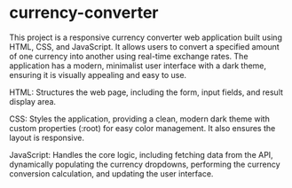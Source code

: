 # currency-converter
This project is a responsive currency converter web application built using HTML, CSS, and JavaScript. It allows users to convert a specified amount of one currency into another using real-time exchange rates. The application has a modern, minimalist user interface with a dark theme, ensuring it is visually appealing and easy to use.

HTML: Structures the web page, including the form, input fields, and result display area.

CSS: Styles the application, providing a clean, modern dark theme with custom properties (:root) for easy color management. It also ensures the layout is responsive.

JavaScript: Handles the core logic, including fetching data from the API, dynamically populating the currency dropdowns, performing the currency conversion calculation, and updating the user interface.
